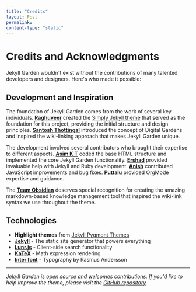 ```yaml
---
title: "Credits"
layout: Post
permalink:
content-type: "static"
---
```


# Credits and Acknowledgments

Jekyll Garden wouldn't exist without the contributions of many talented developers and designers. Here's who made it possible:

## Development and Inspiration

The foundation of Jekyll Garden comes from the work of several key individuals. **[Raghuveer](https://github.com/rgvr)** created the [Simply Jekyll theme](https://github.com/rgvr/simply-jekyll) that served as the foundation for this project, providing the initial structure and design principles. **[Santosh Thottingal](https://github.com/santhoshtr)** introduced the concept of Digital Gardens and inspired the wiki-linking approach that makes Jekyll Garden unique.

The development involved several contributors who brought their expertise to different aspects. **[Asim K T](https://github.com/asimkt)** coded the base HTML structure and implemented the core Jekyll Garden functionality. **[Ershad](https://github.com/ershad)** provided invaluable help with Jekyll and Ruby development. **[Anish](https://github.com/anishsheela)** contributed JavaScript improvements and bug fixes. **[Puttalu](https://github.com/aashiks)** provided OrgMode expertise and guidance.

The **[Team Obsidian](https://obsidian.md/)** deserves special recognition for creating the amazing markdown-based knowledge management tool that inspired the wiki-link syntax we use throughout the theme.

## Technologies

- **Highlight themes** from [Jekyll Pygment Themes](https://github.com/jwarby/jekyll-pygments-themes)
- **[Jekyll](https://jekyllrb.com/)** - The static site generator that powers everything
- **[Lunr.js](https://lunrjs.com/)** - Client-side search functionality
- **[KaTeX](https://katex.org/)** - Math expression rendering
- **[Inter font](https://rsms.me/inter/)** - Typography by Rasmus Andersson

---

*Jekyll Garden is open source and welcomes contributions. If you'd like to help improve the theme, please visit the [GitHub repository](https://github.com/Jekyll-Garden/jekyll-garden.github.io).*